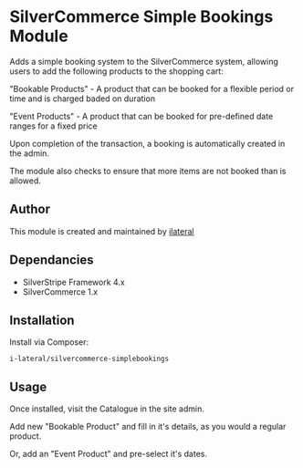# SilverCommerce Simple Bookings Module

Adds a simple booking system to the SilverCommerce system, allowing users
to add the following products to the shopping cart:

"Bookable Products" - A product that can be booked for a flexible period or time and is charged baded on duration

"Event Products" - A product that can be booked for pre-defined date ranges for a fixed price

Upon completion of the transaction, a booking is automatically created in the admin.

The module also checks to ensure that more items are not booked than is allowed.

## Author

This module is created and maintained by [ilateral](http://ilateralweb.co.uk)

## Dependancies

* SilverStripe Framework 4.x
* SilverCommerce 1.x

## Installation

Install via Composer:

`i-lateral/silvercommerce-simplebookings`

## Usage

Once installed, visit the Catalogue in the site admin.

Add new "Bookable Product" and fill in it's details, as you would a
regular product.

Or, add an "Event Product" and pre-select it's dates.
